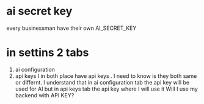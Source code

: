 # ai secret key
every businessman have their own AI_SECRET_KEY

# in settins 2 tabs
1. ai configuration
2. api keys
I in both place have api keys . I need to know is they both same or differnt.
I understand that in ai configuration tab the api key will be used for AI
but in api keys tab the api key where I will use it
Will I use my backend with  API KEY?